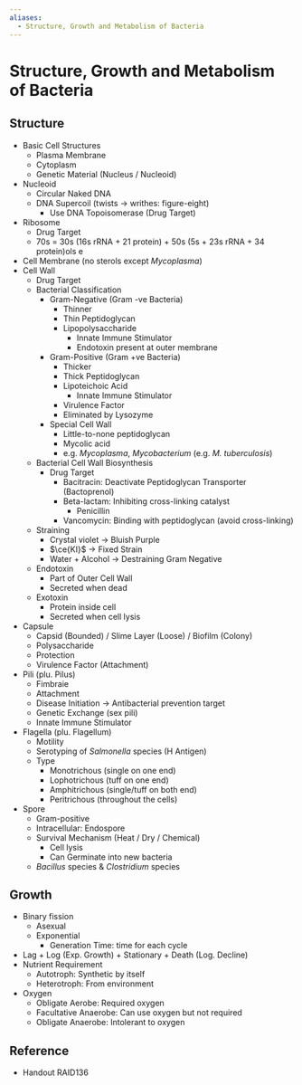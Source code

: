 ```yaml
---
aliases:
  - Structure, Growth and Metabolism of Bacteria
---
```


# Structure, Growth and Metabolism of Bacteria

## Structure

- Basic Cell Structures
  - Plasma Membrane
  - Cytoplasm
  - Genetic Material (Nucleus / Nucleoid)
- Nucleoid
  - Circular Naked DNA
  - DNA Supercoil (twists → writhes: figure-eight)
    - Use DNA Topoisomerase (Drug Target)
- Ribosome
  - Drug Target
  - 70s = 30s (16s rRNA + 21 protein) + 50s (5s + 23s rRNA + 34 protein)ols e
- Cell Membrane (no sterols except *Mycoplasma*)
- Cell Wall
  - Drug Target
  - Bacterial Classification
    - Gram-Negative (Gram -ve Bacteria)
      - Thinner
      - Thin Peptidoglycan
      - Lipopolysaccharide
        - Innate Immune Stimulator
        - Endotoxin present at outer membrane
    - Gram-Positive (Gram +ve Bacteria)
      - Thicker
      - Thick Peptidoglycan
      - Lipoteichoic Acid
        - Innate Immune Stimulator
      - Virulence Factor
      - Eliminated by Lysozyme
    - Special Cell Wall
      - Little-to-none peptidoglycan
      - Mycolic acid
      - e.g. *Mycoplasma*, *Mycobacterium* (e.g. *M. tuberculosis*)
  - Bacterial Cell Wall Biosynthesis
    - Drug Target
      - Bacitracin: Deactivate Peptidoglycan Transporter (Bactoprenol)
      - Beta-lactam: Inhibiting cross-linking catalyst
        - Penicillin
      - Vancomycin: Binding with peptidoglycan (avoid cross-linking)
  - Straining
    - Crystal violet → Bluish Purple
    - $\ce{KI}$ → Fixed Strain
    - Water + Alcohol → Destraining Gram Negative
  - Endotoxin
    - Part of Outer Cell Wall
    - Secreted when dead
  - Exotoxin
    - Protein inside cell
    - Secreted when cell lysis
- Capsule
  - Capsid (Bounded) / Slime Layer (Loose) / Biofilm (Colony)
  - Polysaccharide
  - Protection
  - Virulence Factor (Attachment)
- Pili (plu. Pilus)
  - Fimbraie
  - Attachment
  - Disease Initiation → Antibacterial prevention target
  - Genetic Exchange (sex pili)
  - Innate Immune Stimulator
- Flagella (plu. Flagellum)
  - Motility
  - Serotyping of *Salmonella* species (H Antigen)
  - Type
    - Monotrichous (single on one end)
    - Lophotrichous (tuff on one end)
    - Amphitrichous (single/tuff on both end)
    - Peritrichous (throughout the cells)
- Spore
  - Gram-positive
  - Intracellular: Endospore
  - Survival Mechanism (Heat / Dry / Chemical)
    - Cell lysis
    - Can Germinate into new bacteria
  - *Bacillus* species & *Clostridium* species

## Growth

- Binary fission
  - Asexual
  - Exponential
    - Generation Time: time for each cycle
- Lag + Log (Exp. Growth) + Stationary + Death (Log. Decline)
- Nutrient Requirement
  - Autotroph: Synthetic by itself
  - Heterotroph: From environment
- Oxygen
  - Obligate Aerobe: Required oxygen
  - Facultative Anaerobe: Can use oxygen but not required
  - Obligate Anaerobe: Intolerant to oxygen

## Reference

- Handout RAID136
